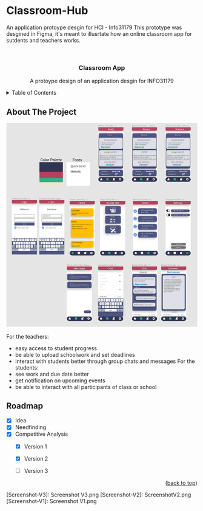 # Classroom-Hub
An application protoype desgin for HCI - Info31179 This prototype was desgined in Figma, it's meant to illusrtate how an online classroom app for sutdents and teachers works.

<div id="top"></div>

<!-- PROJECT LOGO -->
<br />
<div align="center">

  <h3 align="center">Classroom App</h3>

  <p align="center">
    A protoype design of an application  desgin for INFO31179
    <br />
  </p>
</div>



<!-- TABLE OF CONTENTS -->
<details>
  <summary>Table of Contents</summary>
  <ol>
    <li>
      <a href="#about-the-project">About The Project</a>
      <ul>
        <li><a href="#built-with">Built With</a></li>
      </ul>
    </li>
    <li>
      <a href="#getting-started">Getting Started</a>
      <ul>
        <li><a href="#prerequisites">Prerequisites</a></li>
        <li><a href="#installation">Installation</a></li>
      </ul>
    </li>
    <li><a href="#usage">Usage</a></li>
    <li><a href="#roadmap">Roadmap</a></li>
    <li><a href="#contributing">Contributing</a></li>
    <li><a href="#license">License</a></li>
    <li><a href="#contact">Contact</a></li>
    <li><a href="#acknowledgments">Acknowledgments</a></li>
  </ol>
</details>



<!-- ABOUT THE PROJECT -->
## About The Project


![Screenshot](ScreenshotV2.png)

For the teachers: 
* easy access to student progress
* be able to upload schoolwork and set deadlines
* interact with students better through group chats and messages
For the students:
* see work and due date better
*	get notification on upcoming events
*	be able to interact with all participants of class or school


<!-- ROADMAP -->
## Roadmap

- [x] Idea
- [x] Needfinding
- [x] Competitive Analysis
    - [x] Version 1
    - [x] Version 2
    - [ ] Version 3


<p align="right">(<a href="#top">back to top</a>)</p>



<!-- MARKDOWN LINKS & IMAGES -->
[Screenshot-V3]: Screenshot V3.png
[Screenshot-V2]: ScreenshotV2.png
[Screenshot-V1]: Screenshot V1.png 
